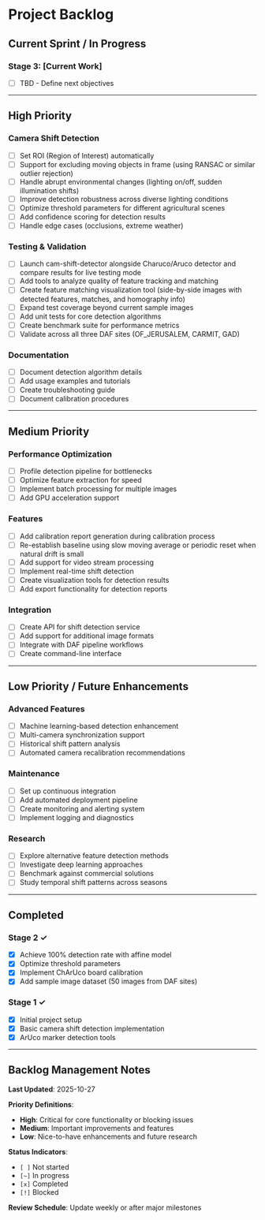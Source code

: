 # Project Backlog

## Current Sprint / In Progress

### Stage 3: [Current Work]
- [ ] TBD - Define next objectives

---

## High Priority

### Camera Shift Detection
- [ ] Set ROI (Region of Interest) automatically
- [ ] Support for excluding moving objects in frame (using RANSAC or similar outlier rejection)
- [ ] Handle abrupt environmental changes (lighting on/off, sudden illumination shifts)
- [ ] Improve detection robustness across diverse lighting conditions
- [ ] Optimize threshold parameters for different agricultural scenes
- [ ] Add confidence scoring for detection results
- [ ] Handle edge cases (occlusions, extreme weather)

### Testing & Validation
- [ ] Launch cam-shift-detector alongside Charuco/Aruco detector and compare results for live testing mode
- [ ] Add tools to analyze quality of feature tracking and matching
- [ ] Create feature matching visualization tool (side-by-side images with detected features, matches, and homography info)
- [ ] Expand test coverage beyond current sample images
- [ ] Add unit tests for core detection algorithms
- [ ] Create benchmark suite for performance metrics
- [ ] Validate across all three DAF sites (OF_JERUSALEM, CARMIT, GAD)

### Documentation
- [ ] Document detection algorithm details
- [ ] Add usage examples and tutorials
- [ ] Create troubleshooting guide
- [ ] Document calibration procedures

---

## Medium Priority

### Performance Optimization
- [ ] Profile detection pipeline for bottlenecks
- [ ] Optimize feature extraction for speed
- [ ] Implement batch processing for multiple images
- [ ] Add GPU acceleration support

### Features
- [ ] Add calibration report generation during calibration process
- [ ] Re-establish baseline using slow moving average or periodic reset when natural drift is small
- [ ] Add support for video stream processing
- [ ] Implement real-time shift detection
- [ ] Create visualization tools for detection results
- [ ] Add export functionality for detection reports

### Integration
- [ ] Create API for shift detection service
- [ ] Add support for additional image formats
- [ ] Integrate with DAF pipeline workflows
- [ ] Create command-line interface

---

## Low Priority / Future Enhancements

### Advanced Features
- [ ] Machine learning-based detection enhancement
- [ ] Multi-camera synchronization support
- [ ] Historical shift pattern analysis
- [ ] Automated camera recalibration recommendations

### Maintenance
- [ ] Set up continuous integration
- [ ] Add automated deployment pipeline
- [ ] Create monitoring and alerting system
- [ ] Implement logging and diagnostics

### Research
- [ ] Explore alternative feature detection methods
- [ ] Investigate deep learning approaches
- [ ] Benchmark against commercial solutions
- [ ] Study temporal shift patterns across seasons

---

## Completed

### Stage 2 ✓
- [x] Achieve 100% detection rate with affine model
- [x] Optimize threshold parameters
- [x] Implement ChArUco board calibration
- [x] Add sample image dataset (50 images from DAF sites)

### Stage 1 ✓
- [x] Initial project setup
- [x] Basic camera shift detection implementation
- [x] ArUco marker detection tools

---

## Backlog Management Notes

**Last Updated**: 2025-10-27

**Priority Definitions**:
- **High**: Critical for core functionality or blocking issues
- **Medium**: Important improvements and features
- **Low**: Nice-to-have enhancements and future research

**Status Indicators**:
- `[ ]` Not started
- `[~]` In progress
- `[x]` Completed
- `[!]` Blocked

**Review Schedule**: Update weekly or after major milestones
